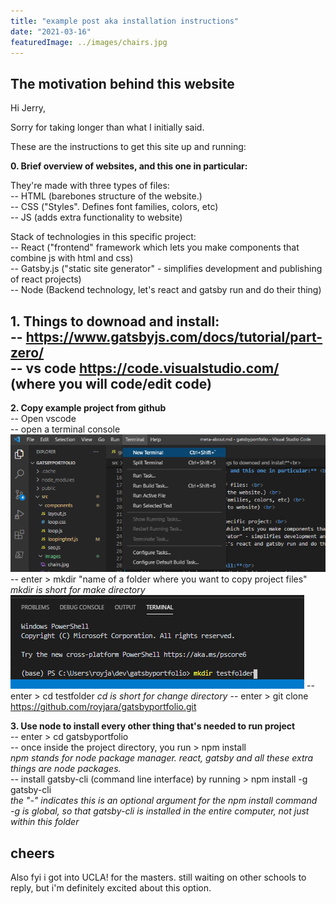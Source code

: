 ```yaml
---
title: "example post aka installation instructions"
date: "2021-03-16"
featuredImage: ../images/chairs.jpg
---
```


## The motivation behind this website 

Hi Jerry,

Sorry for taking longer than what I initially said.

These are the instructions to get this site up and running:

**0. Brief overview of websites, and this one in particular:** <br>

They're made with three types of files: <br>
-- HTML (barebones structure of the website.) <br>
-- CSS ("Styles". Defines font families, colors, etc) <br>
-- JS (adds extra functionality to website) <br>

Stack of technologies in this specific project: <br>
-- React ("frontend" framework which lets you make components that combine js with html and css) <br>
-- Gatsby.js ("static site generator" - simplifies development and publishing of react projects) <br>
-- Node (Backend technology, let's react and gatsby run and do their thing)


**1. Things to downoad and install:**<br>
-- https://www.gatsbyjs.com/docs/tutorial/part-zero/<br>
-- vs code https://code.visualstudio.com/ (where you will code/edit code)<br>
-- 

**2. Copy example project from github**<br>
-- Open vscode <br>
-- open a terminal console <br>
<img src="../images/open_terminal.PNG"></img>
-- enter > mkdir "name of a folder where you want to copy project files"<br>
*mkdir is short for make directory*
<img src="../images/enteringcommandinterminal.PNG"></img>
-- enter > cd testfolder
*cd is short for change directory*
-- enter > git clone https://github.com/royjara/gatsbyportfolio.git <br>


**3. Use node to install every other thing that's needed to run project**<br>
-- enter > cd gatsbyportfolio <br>
-- once inside the project directory, you run > npm install <br>
*npm stands for node package manager. react, gatsby and all these extra things are node packages.* <br>
-- install gatsby-cli (command line interface) by running > npm install -g gatsby-cli <br>
*the "-" indicates this is an optional argument for the npm install command* <br>
*-g is global, so that gatsby-cli is installed in the entire computer, not just within this folder* <br>


## cheers

Also fyi i got into UCLA! for the masters.
still waiting on other schools to reply, but i'm definitely excited about this option.

